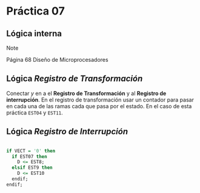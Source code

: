 # Práctica 07

## Lógica interna

>[!NOTE]
>Página 68 Diseño de Microprocesadores

## Lógica _Registro de Transformación_

Conectar _y_ en a el __Registro de Transformación__ y al __Registro de interrupción__. En el registro de transformación usar un contador para pasar en cada una de las ramas cada que pasa por el estado. En el caso de esta práctica `EST04` y `EST11`.

## Lógica _Registro de Interrupción_

```vhdl

if VECT = '0' then
  if EST07 then
    D <= EST8;
  elsif EST9 then
    D <= EST10
  endif;
endif;

```